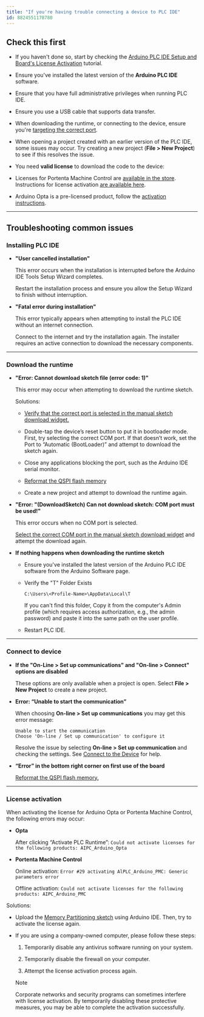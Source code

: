 ```yaml
---
title: "If you're having trouble connecting a device to PLC IDE"
id: 8824551178780
---
```


## Check this first

- If you haven't done so, start by checking the [Arduino PLC IDE Setup and Board's License Activation](https://docs.arduino.cc/software/plc-ide/tutorials/plc-ide-setup-license#instructions) tutorial.

- Ensure you've installed the latest version of the **Arduino PLC IDE** software.

- Ensure that you have full administrative privileges when running PLC IDE.

- Ensure you use a USB cable that supports data transfer.

- When downloading the runtime, or connecting to the device, ensure you're [targeting the correct port](https://support.arduino.cc/hc/en-us/articles/16724283965596).

- When opening a project created with an earlier version of the PLC IDE, some issues may occur. Try creating a new project (**File > New Project**) to see if this resolves the issue.

- You need **valid license** to download the code to the device:

- Licenses for Portenta Machine Control are [available in the store](https://store.arduino.cc/products/plc-key-portenta-machine-control). Instructions for license activation [are available here](https://docs.arduino.cc/software/plc-ide/tutorials/plc-ide-setup-license#6-license-activation-with-product-key-portenta-machine-control).

- Arduino Opta is a pre-licensed product, follow the [activation instructions](https://docs.arduino.cc/software/plc-ide/tutorials/plc-ide-setup-license#7-license-activation-with-pre-licensed-products-opta).

---

## Troubleshooting common issues

### Installing PLC IDE

- **"User cancelled installation"**

   This error occurs when the installation is interrupted before the Arduino IDE Tools Setup Wizard completes.

   Restart the installation process and ensure you allow the Setup Wizard to finish without interruption.

- **"Fatal error during installation"**

   This error typically appears when attempting to install the PLC IDE without an internet connection.

   Connect to the internet and try the installation again. The installer requires an active connection to download the necessary components.

---

### Download the runtime

- **"Error: Cannot download sketch file (error code: 1)"**

   This error may occur when attempting to download the runtime sketch.

   Solutions:
  - [Verify that the correct port is selected in the manual sketch download widget.](https://support.arduino.cc/hc/en-us/articles/16724283965596)

  - Double-tap the device’s reset button to put it in bootloader mode. First, try selecting the correct COM port. If that doesn’t work, set the Port to “Automatic (BootLoader)” and attempt to download the sketch again.

  - Close any applications blocking the port, such as the Arduino IDE serial monitor.

  - [Reformat the QSPI flash memory](https://support.arduino.cc/hc/en-us/articles/16206977438748-Reset-the-flash-memory-on-STM32H747-based-devices)

  - Create a new project and attempt to download the runtime again.

- **"Error: "(DownloadSketch) Can not download sketch: COM port must be used!"**

   This error occurs when no COM port is selected.

   [Select the correct COM port in the manual sketch download widget](https://support.arduino.cc/hc/en-us/articles/16724283965596) and attempt the download again.

- **If nothing happens when downloading the runtime sketch**

  - Ensure you've installed the latest version of the Arduino PLC IDE software from the Arduino Software page.

  - Verify the "T" Folder Exists

      `C:\Users\<Profile-Name>\AppData\Local\T`

      If you can't find this folder, Copy it from the computer's Admin profile (which requires access authorization, e.g., the admin password) and paste it into the same path on the user profile.

  - Restart PLC IDE.

---

### Connect to device

- **If the "On-Line > Set up communications" and "On-line > Connect" options are disabled**

   These options are only available when a project is open. Select **File > New Project** to create a new project.

- **Error: “Unable to start the communication”**

   When choosing **On-line > Set up communications** you may get this error message:

   ```
   Unable to start the communication
   Choose 'On-line / Set up communication' to configure it
   ```

   Resolve the issue by selecting **On-line > Set up communication** and checking the settings. See [Connect to the Device](https://docs.arduino.cc/software/plc-ide/tutorials/plc-ide-setup-license#5-connect-to-the-device) for help.

- **“Error” in the bottom right corner on first use of the board**

   [Reformat the QSPI flash memory.](https://support.arduino.cc/hc/en-us/articles/16206977438748-Reset-the-flash-memory-on-STM32H747-based-devices)

---

### License activation

When activating the license for Arduino Opta or Portenta Machine Control, the following errors may occur:

- **Opta**

   After clicking “Activate PLC Runtime”:
   `Could not activate licenses for the following products: AIPC_Arduino_Opta`

- **Portenta Machine Control**

   Online activation: `Error #29 activating AlPLC_Arduino_PMC: Generic parameters error`

   Offline activation: `Could not activate licenses for the following products: AIPC_Arduino_PMC`

Solutions:

- Upload the [Memory Partitioning sketch](https://docs.arduino.cc/tutorials/opta/memory-partitioning/) using Arduino IDE. Then, try to activate the license again.

- If you are using a company-owned computer, please follow these steps:

   1. Temporarily disable any antivirus software running on your system.

   1. Temporarily disable the firewall on your computer.

   1. Attempt the license activation process again.

   > [!NOTE]
   > Corporate networks and security programs can sometimes interfere with license     activation. By temporarily disabling these protective measures, you may be able to complete the activation successfully.

<!-- markdownlint-disable-file HC001 -->